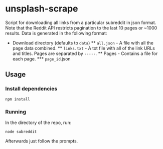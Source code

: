 # unsplash-scrape
Script for downloading all links from a particular subreddit in json format.
Note that the Reddit API restricts pagination to the last 10 pages or ~1000 results.
Data is generated in the following format:

* Download directory (defaults to `data`)
    ** `all.json` - A file with all the page data combined.
    ** `links.txt` - A txt file with all of the link URLs and titles. Pages are separated by `-----`.
    ** Pages - Contains a file for each page.
        *** `page_id`.json

## Usage

### Install dependencies
```
npm install
```

### Running
In the directory of the repo, run:
```
node subreddit
```
Afterwards just follow the prompts.
